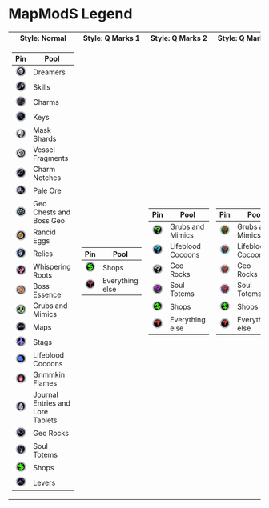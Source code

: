 # MapModS Legend
<table>
<tr><th>Style: Normal</th><th>Style: Q Marks 1</th><th>Style: Q Marks 2</th><th>Style: Q Marks 3</th><th>Borders</th></tr>
<tr><td>

|Pin|Pool|
|--|--|
|![](./MapModS/Resources/Pins/pinDreamer.png)|Dreamers|
|![](./MapModS/Resources/Pins/pinSkill.png)|Skills|
|![](./MapModS/Resources/Pins/pinCharm.png)|Charms|
|![](./MapModS/Resources/Pins/pinKey.png)|Keys|
|![](./MapModS/Resources/Pins/pinMask.png)|Mask Shards|
|![](./MapModS/Resources/Pins/pinVessel.png)|Vessel Fragments|
|![](./MapModS/Resources/Pins/pinNotch.png)|Charm Notches|
|![](./MapModS/Resources/Pins/pinOre.png)|Pale Ore|
|![](./MapModS/Resources/Pins/pinGeo.png)|Geo Chests and Boss Geo|
|![](./MapModS/Resources/Pins/pinEgg.png)|Rancid Eggs|
|![](./MapModS/Resources/Pins/pinRelic.png)|Relics|
|![](./MapModS/Resources/Pins/pinRoot.png)|Whispering Roots|
|![](./MapModS/Resources/Pins/pinEssenceBoss.png)|Boss Essence|
|![](./MapModS/Resources/Pins/pinGrub.png)|Grubs and Mimics|
|![](./MapModS/Resources/Pins/pinMap.png)|Maps|
|![](./MapModS/Resources/Pins/pinStag.png)|Stags|
|![](./MapModS/Resources/Pins/pinCocoon.png)|Lifeblood Cocoons|
|![](./MapModS/Resources/Pins/pinFlame.png)|Grimmkin Flames|
|![](./MapModS/Resources/Pins/pinLore.png)|Journal Entries and Lore Tablets|
|![](./MapModS/Resources/Pins/pinRock.png)|Geo Rocks|
|![](./MapModS/Resources/Pins/pinTotem.png)|Soul Totems|
|![](./MapModS/Resources/Pins/pinShop.png)|Shops|
|![](./MapModS/Resources/Pins/pinLever.png)|Levers|
  
</td><td>

|Pin|Pool|
|--|--|
|![](./MapModS/Resources/Pins/pinShop.png)|Shops|
|![](./MapModS/Resources/Pins/pinUnknown.png)|Everything else|
  
</td><td>

|Pin|Pool|
|--|--|
|![](./MapModS/Resources/Pins/pinUnknown_GrubInv.png)|Grubs and Mimics|
|![](./MapModS/Resources/Pins/pinUnknown_LifebloodInv.png)|Lifeblood Cocoons|
|![](./MapModS/Resources/Pins/pinUnknown_GeoRockInv.png)|Geo Rocks|
|![](./MapModS/Resources/Pins/pinUnknown_TotemInv.png)|Soul Totems|
|![](./MapModS/Resources/Pins/pinShop.png)|Shops|
|![](./MapModS/Resources/Pins/pinUnknown.png)|Everything else|
  
</td><td>
  
|Pin|Pool|
|--|--|
|![](./MapModS/Resources/Pins/pinUnknown_Grub.png)|Grubs and Mimics|
|![](./MapModS/Resources/Pins/pinUnknown_Lifeblood.png)|Lifeblood Cocoons|
|![](./MapModS/Resources/Pins/pinUnknown_GeoRock.png)|Geo Rocks|
|![](./MapModS/Resources/Pins/pinUnknown_Totem.png)|Soul Totems|
|![](./MapModS/Resources/Pins/pinShop.png)|Shops|
|![](./MapModS/Resources/Pins/pinUnknown.png)|Everything else|
  
</td><td>
  
|Color|Meaning|
|--|--|
|![](./MapModS/Resources/Pins/pinBlank.png)|Normal|
|![](./MapModS/Resources/Pins/pinBlankGreen.png)|Previewed|
|![](./MapModS/Resources/Pins/pinBlankCyan.png)|Persistent|
|![](./MapModS/Resources/Pins/pinBlankRed.png)|Reachable by sequence break|
  
</td></tr> </table>
